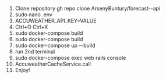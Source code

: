1) Clone repository gh repo clone ArsenyBuntury/forecast--api
2) sudo nano .env
3) ACCUWEATHER_API_KEY=VALUE
4) Ctrl+O Ctrl+X
5) sudo docker-compose build
6) sudo docker-compose build
7) sudo docker-compose up --build
8) run 2nd terminal
9) sudo docker-compose exec web rails console
10) AccuweatherCacheService.call
11) Enjoy!
